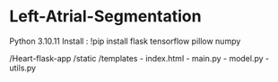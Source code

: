# Left-Atrial-Segmentation
Python 3.10.11
Install  : !pip install flask tensorflow pillow numpy

/Heart-flask-app
    /static
    /templates
        - index.html
    - main.py
    - model.py
    - utils.py
